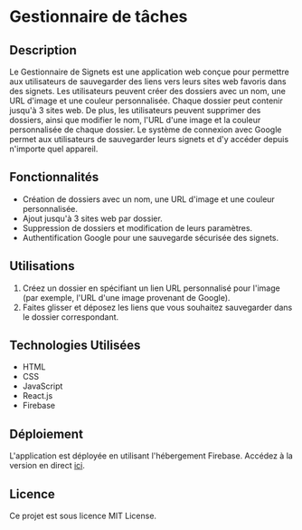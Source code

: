 # Gestionnaire de tâches

## Description
Le Gestionnaire de Signets est une application web conçue pour permettre aux utilisateurs de sauvegarder des liens vers leurs sites web favoris dans des signets. Les utilisateurs peuvent créer des dossiers avec un nom, une URL d'image et une couleur personnalisée. Chaque dossier peut contenir jusqu'à 3 sites web. De plus, les utilisateurs peuvent supprimer des dossiers, ainsi que modifier le nom, l'URL d'une image et la couleur personnalisée de chaque dossier. Le système de connexion avec Google permet aux utilisateurs de sauvegarder leurs signets et d'y accéder depuis n'importe quel appareil.

## Fonctionnalités
- Création de dossiers avec un nom, une URL d'image et une couleur personnalisée.
- Ajout jusqu'à 3 sites web par dossier.
- Suppression de dossiers et modification de leurs paramètres.
- Authentification Google pour une sauvegarde sécurisée des signets.

## Utilisations
1. Créez un dossier en spécifiant un lien URL personnalisé pour l'image (par exemple, l'URL d'une image provenant de Google).
2. Faites glisser et déposez les liens que vous souhaitez sauvegarder dans le dossier correspondant.

## Technologies Utilisées
- HTML
- CSS
- JavaScript
- React.js
- Firebase

## Déploiement
L'application est déployée en utilisant l'hébergement Firebase. Accédez à la version en direct [ici](https://react-schooltien.web.app/).

## Licence
Ce projet est sous licence MIT License.
